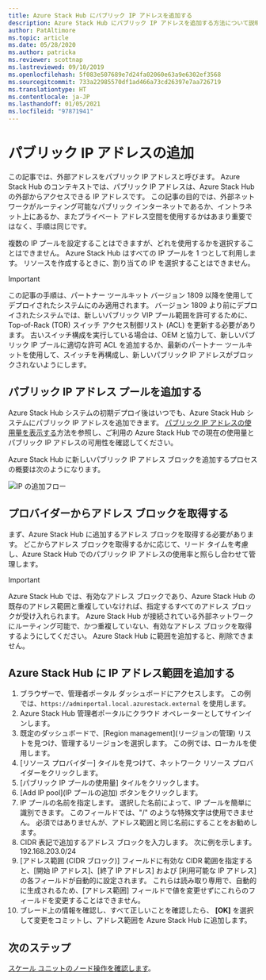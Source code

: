```yaml
---
title: Azure Stack Hub にパブリック IP アドレスを追加する
description: Azure Stack Hub にパブリック IP アドレスを追加する方法について説明します。
author: PatAltimore
ms.topic: article
ms.date: 05/28/2020
ms.author: patricka
ms.reviewer: scottnap
ms.lastreviewed: 09/10/2019
ms.openlocfilehash: 5f083e507689e7d24fa02060e63a9e6302ef3568
ms.sourcegitcommit: 733a22985570df1ad466a73cd26397e7aa726719
ms.translationtype: HT
ms.contentlocale: ja-JP
ms.lasthandoff: 01/05/2021
ms.locfileid: "97871941"
---
```

# <a name="add-public-ip-addresses"></a>パブリック IP アドレスの追加

この記事では、外部アドレスをパブリック IP アドレスと呼びます。 Azure Stack Hub のコンテキストでは、パブリック IP アドレスは、Azure Stack Hub の外部からアクセスできる IP アドレスです。 この記事の目的では、外部ネットワークがルーティング可能なパブリック インターネットであるか、イントラネット上にあるか、またプライベート アドレス空間を使用するかはあまり重要ではなく、手順は同じです。 

複数の IP プールを設定することはできますが、どれを使用するかを選択することはできません。 Azure Stack Hub はすべての IP プールを 1 つとして利用します。 リソースを作成するときに、割り当ての IP を選択することはできません。

> [!IMPORTANT]
> この記事の手順は、パートナー ツールキット バージョン 1809 以降を使用してデプロイされたシステムにのみ適用されます。 バージョン 1809 より前にデプロイされたシステムでは、新しいパブリック VIP プール範囲を許可するために、Top-of-Rack (TOR) スイッチ アクセス制御リスト (ACL) を更新する必要があります。 古いスイッチ構成を実行している場合は、OEM と協力して、新しいパブリック IP プールに適切な許可 ACL を追加するか、最新のパートナー ツールキットを使用して、スイッチを再構成し、新しいパブリック IP アドレスがブロックされないようにします。

## <a name="add-a-public-ip-address-pool"></a>パブリック IP アドレス プールを追加する
Azure Stack Hub システムの初期デプロイ後はいつでも、Azure Stack Hub システムにパブリック IP アドレスを追加できます。 [パブリック IP アドレスの使用量を表示する](azure-stack-viewing-public-ip-address-consumption.md)方法を参照し、ご利用の Azure Stack Hub での現在の使用量とパブリック IP アドレスの可用性を確認してください。

Azure Stack Hub に新しいパブリック IP アドレス ブロックを追加するプロセスの概要は次のようになります。

 ![IP の追加フロー](media/azure-stack-add-ips/flow.svg)

## <a name="obtain-the-address-block-from-your-provider"></a>プロバイダーからアドレス ブロックを取得する
まず、Azure Stack Hub に追加するアドレス ブロックを取得する必要があります。 どこからアドレス ブロックを取得するかに応じて、リード タイムを考慮し、Azure Stack Hub でのパブリック IP アドレスの使用率と照らし合わせて管理します。

> [!IMPORTANT]
> Azure Stack Hub では、有効なアドレス ブロックであり、Azure Stack Hub の既存のアドレス範囲と重複していなければ、指定するすべてのアドレス ブロックが受け入れられます。 Azure Stack Hub が接続されている外部ネットワークにルーティング可能で、かつ重複していない、有効なアドレス ブロックを取得するようにしてください。 Azure Stack Hub に範囲を追加すると、削除できません。

## <a name="add-the-ip-address-range-to-azure-stack-hub"></a>Azure Stack Hub に IP アドレス範囲を追加する

1. ブラウザーで、管理者ポータル ダッシュボードにアクセスします。 この例では、`https://adminportal.local.azurestack.external` を使用します。
2. Azure Stack Hub 管理者ポータルにクラウド オペレーターとしてサインインします。
3. 既定のダッシュボードで、[Region management]\(リージョンの管理\) リストを見つけ、管理するリージョンを選択します。 この例では、ローカルを使用します。
4. [リソース プロバイダー] タイルを見つけて、ネットワーク リソース プロバイダーをクリックします。
5. [パブリック IP プールの使用量] タイルをクリックします。
6. [Add IP pool]\(IP プールの追加\) ボタンをクリックします。
7. IP プールの名前を指定します。 選択した名前によって、IP プールを簡単に識別できます。 このフィールドでは、"/" のような特殊文字は使用できません。 必須ではありませんが、アドレス範囲と同じ名前にすることをお勧めします。
8. CIDR 表記で追加するアドレス ブロックを入力します。 次に例を示します。192.168.203.0/24
9. [アドレス範囲 (CIDR ブロック)] フィールドに有効な CIDR 範囲を指定すると、[開始 IP アドレス]、[終了 IP アドレス] および [利用可能な IP アドレス] の各フィールドが自動的に設定されます。 これらは読み取り専用で、自動的に生成されるため、[アドレス範囲] フィールドで値を変更せずにこれらのフィールドを変更することはできません。
10. ブレード上の情報を確認し、すべて正しいことを確認したら、 **[OK]** を選択して変更をコミットし、アドレス範囲を Azure Stack Hub に追加します。


## <a name="next-steps"></a>次のステップ 
[スケール ユニットのノード操作を確認します](azure-stack-node-actions.md)。
